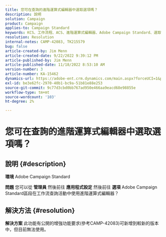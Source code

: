 ```yaml
---
title: 您可在查詢的進階運算式編輯器中選取選項嗎？
description: 說明
solution: Campaign
product: Campaign
applies-to: Campaign Standard
keywords: KCS、工作流程、ACS、進階運算式編輯器、Adobe Campaign Standard、選取選項、查詢、因應措施
resolution: Resolution
internal-notes: CAMP-42083, TK215579
bug: false
article-created-by: Jim Menn
article-created-date: 9/22/2022 9:39:12 PM
article-published-by: Jim Menn
article-published-date: 11/18/2022 8:53:10 AM
version-number: 3
article-number: KA-15462
dynamics-url: https://adobe-ent.crm.dynamics.com/main.aspx?forceUCI=1&pagetype=entityrecord&etn=knowledgearticle&id=3f6ed8fb-be3a-ed11-9db1-0022480866ad
exl-id: be3e62fc-2970-40b1-bc9a-51b81e88e253
source-git-commit: 9c77d3cbd0bb767ad950e466aa9eacd68e98855e
workflow-type: tm+mt
source-wordcount: '103'
ht-degree: 2%

---
```


# 您可在查詢的進階運算式編輯器中選取選項嗎？

## 說明 {#description}


<b>環境</b>
Adobe Campaign Standard

<b>問題</b>
您可以從 <b>管理員</b> 然後前往 <b>應用程式設定</b> 然後前往 <b>選項</b> Adobe Campaign Standard區段在工作流查詢活動中使用進階運算式編輯器？


## 解決方法 {#resolution}


<b>解決方案</b>
此功能有公開的增強功能要求(參考CAMP-42083)可新增到較新的版本中，但目前無法使用。
